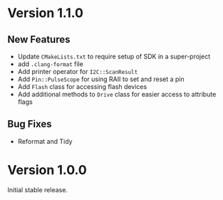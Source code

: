# Version 1.1.0

## New Features

- Update `CMakeLists.txt` to require setup of SDK in a super-project
- add `.clang-format` file
- Add printer operator for `I2C::ScanResult`
- Add `Pin::PulseScope` for using RAII to set and reset a pin
- Add `Flash` class for accessing flash devices
- Add additional methods to `Drive` class for easier access to attribute flags

## Bug Fixes

- Reformat and Tidy

# Version 1.0.0

Initial stable release.
